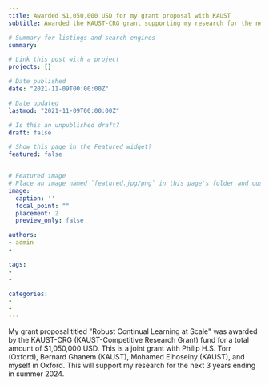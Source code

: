 ```yaml
---
title: Awarded $1,050,000 USD for my grant proposal with KAUST
subtitle: Awarded the KAUST-CRG grant supporting my research for the next 3 years.

# Summary for listings and search engines
summary: 

# Link this post with a project
projects: []

# Date published
date: "2021-11-09T00:00:00Z"

# Date updated
lastmod: "2021-11-09T00:00:00Z"

# Is this an unpublished draft?
draft: false

# Show this page in the Featured widget?
featured: false


# Featured image
# Place an image named `featured.jpg/png` in this page's folder and customize its options here.
image:
  caption: ''
  focal_point: ""
  placement: 2
  preview_only: false

authors:
- admin
- 

tags:
- 
- 

categories:
- 
- 
---
```


<!-- ## Overview -->

My grant proposal titled "Robust Continual Learning at Scale" was awarded by the KAUST-CRG (KAUST-Competitive Research Grant) fund for a total amount of $1,050,000 USD. This is a joint grant with Philip H.S. Torr (Oxford), Bernard Ghanem (KAUST), Mohamed Elhoseiny (KAUST), and myself in Oxford. This will support my research for the next 3 years ending in summer 2024.




